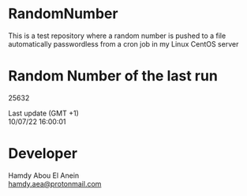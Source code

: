# RandomNumber    
This is a test repository where a random number is pushed to a file automatically passwordless from a cron job in my Linux CentOS server    
# Random Number of the last run   
25632
      
Last update (GMT +1)    
10/07/22 16:00:01
# Developer    
Hamdy Abou El Anein   
hamdy.aea@protonmail.com
